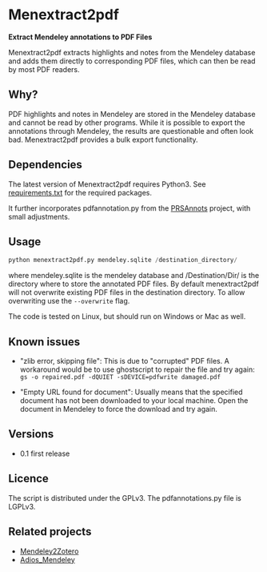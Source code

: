 # Menextract2pdf
**Extract Mendeley annotations to PDF Files**

Menextract2pdf extracts highlights and notes from the Mendeley database and adds them directly to corresponding PDF files, which can then be read by most PDF readers.

## Why?

PDF highlights and notes in Mendeley are stored in the Mendeley database and cannot be read by other programs. While it is possible to export the annotations through Mendeley, the results are questionable and often look bad. Menextract2pdf provides a bulk export functionality.

## Dependencies

The latest version of Menextract2pdf requires Python3. See [requirements.txt](requirements.txt) for the required packages.

It further incorporates pdfannotation.py from the [PRSAnnots](https://github.com/rschroll/prsannots) project, with small adjustments.

## Usage

```python
python menextract2pdf.py mendeley.sqlite /destination_directory/
```
where mendeley.sqlite is the mendeley database and /Destination/Dir/ is the directory where to store the annotated PDF files. By default menextract2pdf will not overwrite existing PDF files in the destination directory. To allow overwriting use the ```--overwrite``` flag.

The code is tested on Linux, but should run on Windows or Mac as well.

## Known issues

- "zlib error, skipping file": This is due to "corrupted" PDF files. A workaround would be to use ghostscript to repair the file and try again: ```gs -o repaired.pdf -dQUIET -sDEVICE=pdfwrite damaged.pdf```

- "Empty URL found for document": Usually means that the specified document has not been downloaded to your local machine. Open the document in Mendeley to force the download and try again.

## Versions

* 0.1 first release

## Licence

The script is distributed under the GPLv3. The pdfannotations.py file is LGPLv3.

## Related projects

* [Mendeley2Zotero](https://github.com/flinz/mendeley2zotero)
* [Adios_Mendeley](https://github.com/rdiaz02/Adios_Mendeley)

